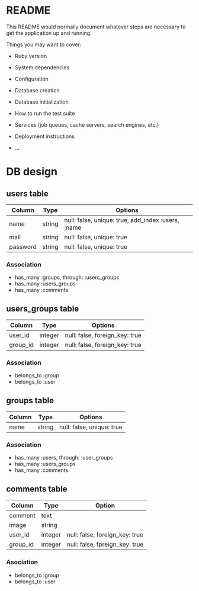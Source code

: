 # README

This README would normally document whatever steps are necessary to get the
application up and running.

Things you may want to cover:

* Ruby version

* System dependencies

* Configuration

* Database creation

* Database initialization

* How to run the test suite

* Services (job queues, cache servers, search engines, etc.)

* Deployment instructions

* ...

# DB design

## users table
|Column|Type|Options|
|------|----|-------|
|name|string|null: false, unique: true, add_index :users, :name|
|mail|string|null: false, unique: true|
|password|string|null: false, unique: true|

### Association
- has_many :groups, through: :users_groups
- has_many :users_groups
- has_many :comments

## users_groups table
|Column|Type|Options|
|------|----|-------|
|user_id|integer|null: false, foreign_key: true|
|group_id|integer|null: false, foreign_key: true|

### Association
- belongs_to :group
- belongs_to :user

## groups table
|Column|Type|Options|
|------|----|-------|
|name|string|null: false, unique: true|

### Association
- has_many :users, through: :user_groups
- has_many :users_groups
- has_many :comments

## comments table
|Column|Type|Option|
|------|----|------|
|comment|text||
|image|string||
|user_id|integer|null: false, foreign_key: true|
|group_id|integer|null: false, fpreign_key: true|

### Asociation
- belongs_to :group
- belongs_to :user